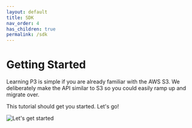 ```yaml
---
layout: default
title: SDK
nav_order: 4
has_children: true
permalink: /sdk
---
```


# Getting Started

Learning P3 is simple if you are already familiar with the AWS S3. We deliberately make the API similar to S3 so you could easily ramp up and migrate over.

This tutorial should get you started. Let's go!

![Let's get started](/photon-p3-doc/assets/photon_imgs/start.png)
